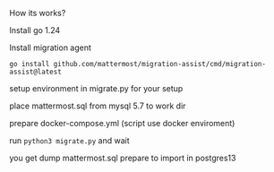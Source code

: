 How its works?

Install go 1.24

Install migration agent

`go install github.com/mattermost/migration-assist/cmd/migration-assist@latest`

setup environment in migrate.py for your setup

place mattermost.sql from mysql 5.7 to work dir

prepare docker-compose.yml (script use docker enviroment)

run `python3 migrate.py` and wait

you get dump mattermost.sql prepare to import in postgres13
